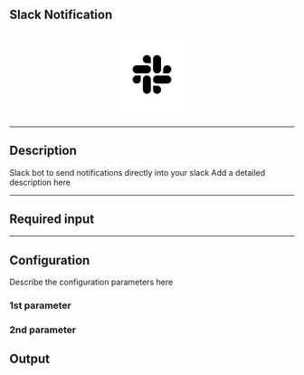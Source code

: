 ## Slack Notification

<p align="center"> 
    <img src="icon.png" width="150px;"/>
</p>

***

## Description

Slack bot to send notifications directly into your slack
Add a detailed description here

***

## Required input


***

## Configuration

Describe the configuration parameters here

### 1st parameter


### 2nd parameter

## Output
